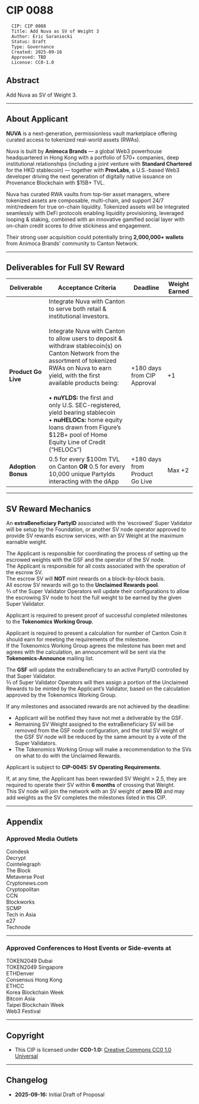 # CIP 0088

```
  CIP: CIP 0088  
  Title: Add Nuva as SV of Weight 3  
  Author: Eric Saraniecki  
  Status: Draft  
  Type: Governance  
  Created: 2025-09-16  
  Approved: TBD  
  License: CC0-1.0  
```

## Abstract

Add Nuva as SV of Weight 3.

---

## About Applicant

**NUVA** is a next-generation, permissionless vault marketplace offering curated access to tokenized real-world assets (RWAs).

Nuva is built by **Animoca Brands** — a global Web3 powerhouse headquartered in Hong Kong with a portfolio of 570+ companies, deep institutional relationships (including a joint venture with **Standard Chartered** for the HKD stablecoin) — together with **ProvLabs**, a U.S.-based Web3 developer driving the next generation of digitally native issuance on Provenance Blockchain with $15B+ TVL.

Nuva has curated RWA vaults from top-tier asset managers, where tokenized assets are composable, multi-chain, and support 24/7 mint/redeem for true on-chain liquidity. Tokenized assets will be integrated seamlessly with DeFi protocols enabling liquidity provisioning, leveraged looping & staking, combined with an innovative gamified social layer with on-chain credit scores to drive stickiness and engagement.

Their strong user acquisition could potentially bring **2,000,000+ wallets** from Animoca Brands’ community to Canton Network.

---

## Deliverables for Full SV Reward

| Deliverable | Acceptance Criteria | Deadline | Weight Earned |
|--------------|--------------------|-----------|----------------|
| **Product Go Live** | Integrate Nuva with Canton to serve both retail & institutional investors.<br><br>Integrate Nuva with Canton to allow users to deposit & withdraw stablecoin(s) on Canton Network from the assortment of tokenized RWAs on Nuva to earn yield, with the first available products being:<br><br>• **nuYLDS:** the first and only U.S. SEC-registered, yield bearing stablecoin<br>• **nuHELOCs:** home equity loans drawn from Figure’s $12B+ pool of Home Equity Line of Credit (“HELOCs”) | +180 days from CIP Approval | +1 |
| **Adoption Bonus** | 0.5 for every $100m TVL on Canton **OR** 0.5 for every 10,000 unique PartyIds interacting with the dApp | +180 days from Product Go Live | Max +2 |

---

## SV Reward Mechanics

An **extraBeneficiary PartyID** associated with the ‘escrowed’ Super Validator will be setup by the Foundation, or another SV node operator approved to provide SV rewards escrow services, with an SV Weight at the maximum earnable weight.

The Applicant is responsible for coordinating the process of setting up the escrowed weights with the GSF and the operator of the SV node.  
The Applicant is responsible for all costs associated with the operation of the escrow SV.  
The escrow SV will **NOT** mint rewards on a block-by-block basis.  
All escrow SV rewards will go to the **Unclaimed Rewards pool**.  
⅔ of the Super Validator Operators will update their configurations to allow the escrowing SV node to host the full weight to be earned by the given Super Validator.

Applicant is required to present proof of successful completed milestones to the **Tokenomics Working Group**.  

Applicant is required to present a calculation for number of Canton Coin it should earn for meeting the requirements of the milestone.  
If the Tokenomics Working Group agrees the milestone has been met and agrees with the calculation, an announcement will be sent via the **Tokenomics-Announce** mailing list.  

The **GSF** will update the extraBeneficiary to an active PartyID controlled by that Super Validator.  
⅔ of Super Validator Operators will then assign a portion of the Unclaimed Rewards to be minted by the Applicant’s Validator, based on the calculation approved by the Tokenomics Working Group.

If any milestones and associated rewards are not achieved by the deadline:  

* Applicant will be notified they have not met a deliverable by the GSF.  
* Remaining SV Weight assigned to the extraBeneficiary SV will be removed from the GSF node configuration, and the total SV weight of the GSF SV node will be reduced by the same amount by a vote of the Super Validators.  
* The Tokenomics Working Group will make a recommendation to the SVs on what to do with the Unclaimed Rewards.  

Applicant is subject to **CIP-0045: SV Operating Requirements**.  

If, at any time, the Applicant has been rewarded SV Weight > 2.5, they are required to operate their SV within **6 months** of crossing that Weight.  
This SV node will join the network with an SV weight of **zero (0)** and may add weights as the SV completes the milestones listed in this CIP.

---

## Appendix

### Approved Media Outlets

Coindesk  
Decrypt  
Cointelegraph  
The Block  
Metaverse Post  
Cryptonews.com  
Cryptopolitan  
CCN  
Blockworks  
SCMP  
Tech in Asia  
e27  
Technode  

---

### Approved Conferences to Host Events or Side-events at

TOKEN2049 Dubai  
TOKEN2049 Singapore  
ETHDenver  
Consensus Hong Kong  
ETHCC  
Korea Blockchain Week  
Bitcoin Asia  
Taipei Blockchain Week  
Web3 Festival  

---

## Copyright

* This CIP is licensed under **CC0-1.0:** [Creative Commons CC0 1.0 Universal](https://creativecommons.org/publicdomain/zero/1.0/)

---

## Changelog

* **2025-09-16:** Initial Draft of Proposal  

